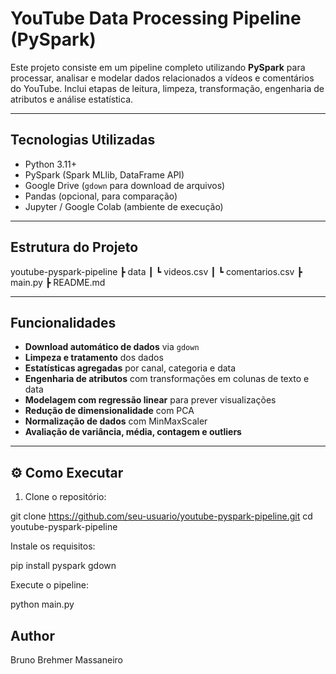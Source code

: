# YouTube Data Processing Pipeline (PySpark)

Este projeto consiste em um pipeline completo utilizando **PySpark** para processar, analisar e modelar dados relacionados a vídeos e comentários do YouTube. Inclui etapas de leitura, limpeza, transformação, engenharia de atributos e análise estatística.

---

## Tecnologias Utilizadas

- Python 3.11+
- PySpark (Spark MLlib, DataFrame API)
- Google Drive (`gdown` para download de arquivos)
- Pandas (opcional, para comparação)
- Jupyter / Google Colab (ambiente de execução)

---

## Estrutura do Projeto

youtube-pyspark-pipeline
┣ data
┃ ┗ videos.csv
┃ ┗ comentarios.csv
┣ main.py
┣ README.md


---

##  Funcionalidades

-  **Download automático de dados** via `gdown`
-  **Limpeza e tratamento** dos dados
-  **Estatísticas agregadas** por canal, categoria e data
-  **Engenharia de atributos** com transformações em colunas de texto e data
-  **Modelagem com regressão linear** para prever visualizações
-  **Redução de dimensionalidade** com PCA
-  **Normalização de dados** com MinMaxScaler
-  **Avaliação de variância, média, contagem e outliers**

---

## ⚙ Como Executar

1. Clone o repositório:

git clone https://github.com/seu-usuario/youtube-pyspark-pipeline.git
cd youtube-pyspark-pipeline

Instale os requisitos:

pip install pyspark gdown

Execute o pipeline:

python main.py

## Author

Bruno Brehmer Massaneiro


